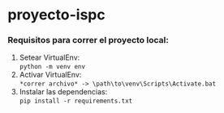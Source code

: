 # proyecto-ispc

### Requisitos para correr el proyecto local:

1. Setear VirtualEnv:<br>
   `python -m venv env`
2. Activar VirtualEnv:<br>`*correr archivo* -> \path\to\venv\Scripts\Activate.bat`
3. Instalar las dependencias:<br>`pip install -r requirements.txt`
